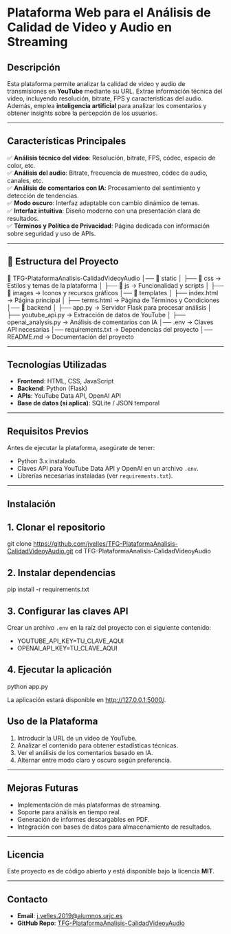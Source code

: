 # Plataforma Web para el Análisis de Calidad de Video y Audio en Streaming

## Descripción
Esta plataforma permite analizar la calidad de video y audio de transmisiones en **YouTube** mediante su URL. Extrae información técnica del video, incluyendo resolución, bitrate, FPS y características del audio. Además, emplea **inteligencia artificial** para analizar los comentarios y obtener insights sobre la percepción de los usuarios.

---

## Características Principales
✅ **Análisis técnico del video**: Resolución, bitrate, FPS, códec, espacio de color, etc.  
✅ **Análisis del audio**: Bitrate, frecuencia de muestreo, códec de audio, canales, etc.  
✅ **Análisis de comentarios con IA**: Procesamiento del sentimiento y detección de tendencias.  
✅ **Modo oscuro**: Interfaz adaptable con cambio dinámico de temas.  
✅ **Interfaz intuitiva**: Diseño moderno con una presentación clara de resultados.  
✅ **Términos y Política de Privacidad**: Página dedicada con información sobre seguridad y uso de APIs.  

---

## 📂 Estructura del Proyecto

📁 TFG-PlataformaAnalisis-CalidadVideoyAudio
│── 📁 static
│   ├── 📁 css → Estilos y temas de la plataforma
│   ├── 📁 js → Funcionalidad y scripts
│   ├── 📁 images → Iconos y recursos gráficos
│── 📁 templates
│   ├── index.html → Página principal
│   ├── terms.html → Página de Términos y Condiciones
│── 📁 backend
│   ├── app.py → Servidor Flask para procesar análisis
│   ├── youtube_api.py → Extracción de datos de YouTube
│   ├── openai_analysis.py → Análisis de comentarios con IA
│── .env → Claves API necesarias
│── requirements.txt → Dependencias del proyecto
│── README.md → Documentación del proyecto

---

## Tecnologías Utilizadas
- **Frontend**: HTML, CSS, JavaScript  
- **Backend**: Python (Flask)  
- **APIs**: YouTube Data API, OpenAI API  
- **Base de datos (si aplica)**: SQLite / JSON temporal  

---

## Requisitos Previos
Antes de ejecutar la plataforma, asegúrate de tener:  
- Python 3.x instalado.  
- Claves API para YouTube Data API y OpenAI en un archivo `.env`.  
- Librerías necesarias instaladas (ver `requirements.txt`).  

---

## Instalación

## 1. Clonar el repositorio 

git clone https://github.com/jvelles/TFG-PlataformaAnalisis-CalidadVideoyAudio.git
cd TFG-PlataformaAnalisis-CalidadVideoyAudio

## 2. Instalar dependencias

pip install -r requirements.txt

## 3. Configurar las claves API

Crear un archivo `.env` en la raíz del proyecto con el siguiente contenido:

- YOUTUBE_API_KEY=TU_CLAVE_AQUI
- OPENAI_API_KEY=TU_CLAVE_AQUI

## 4. Ejecutar la aplicación

python app.py

La aplicación estará disponible en http://127.0.0.1:5000/.

## Uso de la Plataforma
1. Introducir la URL de un video de YouTube.
2. Analizar el contenido para obtener estadísticas técnicas.
3. Ver el análisis de los comentarios basado en IA.
4. Alternar entre modo claro y oscuro según preferencia.

---

## Mejoras Futuras
- Implementación de más plataformas de streaming.
- Soporte para análisis en tiempo real.
- Generación de informes descargables en PDF.
- Integración con bases de datos para almacenamiento de resultados.

---

## Licencia
Este proyecto es de código abierto y está disponible bajo la licencia **MIT**.

---

## Contacto
- **Email**: [j.velles.2019@alumnos.urjc.es](mailto:j.velles.2019@alumnos.urjc.es)
- **GitHub Repo**: [TFG-PlataformaAnalisis-CalidadVideoyAudio](https://github.com/jvelles/TFG-PlataformaAnalisis-CalidadVideoyAudio)
